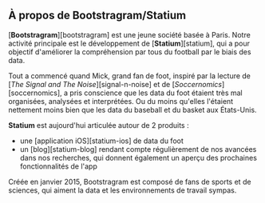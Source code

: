 ## À propos de Bootstragram/Statium

[**Bootstragram**][bootstragram] est une jeune société basée à Paris. Notre activité principale est le développement 
de [**Statium**][statium], qui a pour objectif d'améliorer la compréhension par tous du football par le biais des data. 

Tout a commencé quand Mick, grand fan de foot, inspiré par la lecture de [*The Signal and The Noise*][signal-n-noise] 
et de [*Soccernomics*][soccernomics], a pris conscience que les data du foot étaient très mal organisées, analysées et interprétées. 
Ou du moins qu'elles l'étaient nettement moins bien que les data du baseball et du basket aux États-Unis. 

**Statium** est aujourd'hui articulée autour de 2 produits : 

- une [application iOS][statium-ios] de data du foot
- un [blog][statium-blog] rendant compte régulièrement de nos avancées dans nos recherches, qui donnent également un aperçu des prochaines fonctionnalités de l'app

Créée en janvier 2015, Bootstragram est composé de fans de sports et de sciences, qui aiment la data et les environnements de travail sympas.

